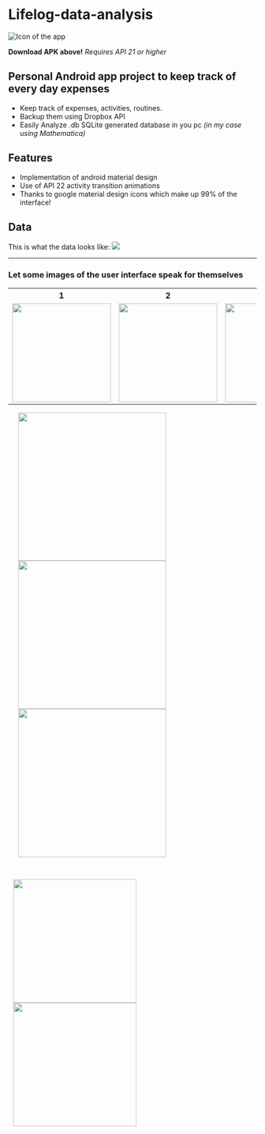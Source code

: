 # Lifelog-data-analysis
![Icon of the app](http://juanjoneri.com/img/Lifelog/lifelog_ic_launcher.png)

**Download APK above!**
*Requires API 21 or higher*

## Personal Android app project to keep track of every day expenses
 - Keep track of expenses, activities, routines.
 - Backup them using Dropbox API
 - Easily Analyze .db SQLite generated database in you pc *(in my case using Mathematica)*

## Features
 - Implementation of android material design
 - Use of API 22 activity transition animations
 - Thanks to google material design icons which make up 99% of the interface!

## Data
This is what the data looks like:
<img src="http://juanjoneri.com/img/Lifelog/Data.PNG"/>
<hr>

### Let some images of the user interface speak for themselves

<table style="width:100%;">
	<tr>
		<th>1</th>
		<th>2</th>
  <th>3</th>
	</tr>
	<tr>
		<td>
			<img src="http://juanjoneri.com/img/Lifelog/Screen_Main Activity.png"
				width="200" />
		</td>
		<td>
			<img src="http://juanjoneri.com/img/Lifelog/backup.png"
				width="200" />
		</td>
  <td>
			<img src="http://juanjoneri.com/img/Lifelog/price.png"
				width="200" />
		</td>
	</tr>
</table>

<img src="http://juanjoneri.com/img/Lifelog/Screen_Main Activity.png" hspace="20" width="300"/>
<img src="http://juanjoneri.com/img/Lifelog/backup.png" hspace="20" width="300"/>
<img src="http://juanjoneri.com/img/Lifelog/price.png" hspace="20" width="300"/> 
<p><br></p>
<img src="http://juanjoneri.com/img/Lifelog/Screen_Details Activity.png" hspace="10" width="250"/> 
<img src="http://juanjoneri.com/img/Lifelog/custom.png" hspace="10" width="250"/>
